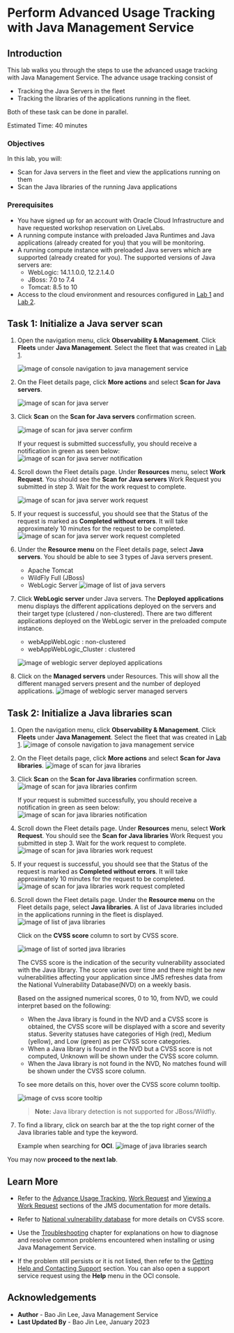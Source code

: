 # Perform Advanced Usage Tracking with Java Management Service

## Introduction

This lab walks you through the steps to use the advanced usage tracking with Java Management Service. The advance usage tracking consist of 
 - Tracking the Java Servers in the fleet
 - Tracking the libraries of the applications running in the fleet. 
 
Both of these task can be done in parallel.

Estimated Time: 40 minutes

### Objectives

In this lab, you will:

* Scan for Java servers in the fleet and view the applications running on them
* Scan the Java libraries of the running Java applications

### Prerequisites

* You have signed up for an account with Oracle Cloud Infrastructure and have requested workshop reservation on LiveLabs.
* A running compute instance with preloaded Java Runtimes and Java applications (already created for you) that you will be monitoring.
* A running compute instance with preloaded Java servers which are supported (already created for you). The supported versions of Java servers are:
     - WebLogic: 14.1.1.0.0, 12.2.1.4.0
     - JBoss: 7.0 to 7.4
     - Tomcat: 8.5 to 10 
* Access to the cloud environment and resources configured in [Lab 1](?lab=setup-a-fleet) and [Lab 2](?lab=install-management-agent-script).

## Task 1: Initialize a Java server scan

1. Open the navigation menu, click **Observability & Management**. Click **Fleets** under **Java Management**. Select the fleet that was created in [Lab 1](?lab=setup-a-fleet).

      ![image of console navigation to java management service](images/console-navigation-jms.png)

2. On the Fleet details page, click **More actions** and select **Scan for Java servers**. 

     ![image of scan for java server](images/fleet-page-scan-java-server.png)

3. Click **Scan** on the  **Scan for Java servers** confirmation screen.

     ![image of scan for java server confirm](images/scan-java-server-confirm.png)
   
   If your request is submitted successfully, you should receive a notification in green as seen below: 
     ![image of scan for java server notification](images/scan-java-server-notification.png)

4. Scroll down the Fleet details page. Under **Resources** menu, select **Work Request**. You should see the **Scan for Java servers** Work Request you submitted in step 3. Wait for the work request to complete. 

     ![image of scan for java server work request](images/scan-java-server-work-request.png)

5. If your request is successful, you should see that the Status of the request is marked as **Completed without errors**.
      It will take approximately 10 minutes for the request to be completed. 
     ![image of scan for java server work request completed](images/scan-java-server-work-request-completed.png)

6. Under the **Resource menu** on the Fleet details page, select **Java servers**. You should be able to see 3 types of Java servers present.
     - Apache Tomcat
     - WildFly Full (JBoss)
     - WebLogic Server
     ![image of list of java servers](images/list-of-java-servers.png)

7. Click **WebLogic server** under Java servers. The **Deployed applications** menu displays the different applications deployed on the servers and their target type (clustered / non-clustered). There are two different applications deployed on the WebLogic server in the preloaded compute instance. 
     - webAppWebLogic : non-clustered
     - webAppWebLogic_Cluster : clustered

     ![image of weblogic server deployed applications](images/weblogic-deployed-application.png)

8. Click on the **Managed servers** under Resources. This will show all the different managed servers present and the number of deployed applications.
     ![image of weblogic server managed servers](images/weblogic-managed-servers.png)


## Task 2: Initialize a Java libraries scan

1. Open the navigation menu, click **Observability & Management**. Click **Fleets** under **Java Management**. Select the fleet that was created in [Lab 1](?lab=setup-a-fleet).
     ![image of console navigation to java management service](images/console-navigation-jms.png)

2. On the Fleet details page, click **More actions** and select **Scan for Java libraries**. 
     ![image of scan for java libraries](images/fleet-page-scan-java-libraries.png)

3. Click **Scan** on the  **Scan for Java libraries** confirmation screen.
     ![image of scan for java libraries confirm](images/scan-java-libraries-confirm.png)

   If your request is submitted successfully, you should receive a notification in green as seen below: 
     ![image of scan for java libraries notification](images/scan-java-libraries-notification.png)

4. Scroll down the Fleet details page. Under **Resources** menu, select **Work Request**. You should see the **Scan for Java libraries** Work Request you submitted in step 3. Wait for the work request to complete. 
     ![image of scan for java libraries work request](images/scan-java-libraries-work-request.png)

5. If your request is successful, you should see that the Status of the request is marked as **Completed without errors**. It will take approximately 10 minutes for the request to be completed. 
     ![image of scan for java libraries work request completed](images/scan-java-libraries-work-request-completed.png)

6. Scroll down the Fleet details page. Under the **Resource menu** on the Fleet details page, select **Java libraries**. A list of Java libraries included in the applications running in the fleet is displayed.
     ![image of list of java libraries](images/list-of-java-libraries.png)

     Click on the **CVSS score** column to sort by CVSS score.

     ![image of list of sorted java libraries](images/list-of-java-libraries-sorted.png)

     The CVSS score is the indication of the security vulnerability associated with the Java library. The score varies over time and there might be new vulnerabilities affecting your application since JMS refreshes data from the National Vulnerability Database(NVD) on a weekly basis.
   
     Based on the assigned numerical scores, 0 to 10, from NVD, we could interpret based on the following:

      - When the Java library is found in the NVD and a CVSS score is obtained, the CVSS score will be displayed with a score and severity status. Severity statuses have categories of High (red), Medium (yellow), and Low (green) as per CVSS score categories.
      - When a Java library is found in the NVD but a CVSS score is not computed, Unknown will be shown under the CVSS score column.
      - When the Java library is not found in the NVD, No matches found will be shown under the CVSS score column.

      To see more details on this, hover over the CVSS score column tooltip.

      ![image of cvss score tooltip](images/cvss-score-tooltip.png)

      
     > **Note:** Java library detection is not supported for JBoss/Wildfly. 

7. To find a library, click on search bar at the the top right corner of the Java libraries table and type the keyword.

     Example when searching for **OCI**. 
     ![image of java libraries search](images/java-libraries-search.png)

You may now **proceed to the next lab**.

## Learn More
* Refer to the [Advance Usage Tracking](https://docs.oracle.com/en-us/iaas/jms/doc/advanced-features.html#GUID-3BBAC7A7-6C29-4885-9FB1-A4309D7C75C3), [Work Request](https://docs.oracle.com/en-us/iaas/jms/doc/getting-started-java-management-service.html#GUID-47C63464-BC0C-4059-B552-ED9F33E77ED3) and [Viewing a Work Request](https://docs.oracle.com/en-us/iaas/jms/doc/fleet-views.html#GUID-F649F0E5-DD54-4DEC-A0F1-942FE3552C93) sections of the JMS documentation for more details.

* Refer to [National vulnerability database](https://nvd.nist.gov/) for more details on CVSS score.

* Use the [Troubleshooting](https://docs.oracle.com/en-us/iaas/jms/doc/troubleshooting.html#GUID-2D613C72-10F3-4905-A306-4F2673FB1CD3) chapter for explanations on how to diagnose and resolve common problems encountered when installing or using Java Management Service.

* If the problem still persists or it is not listed, then refer to the [Getting Help and Contacting Support](https://docs.oracle.com/en-us/iaas/Content/GSG/Tasks/contactingsupport.htm) section. You can also open a support service request using the **Help** menu in the OCI console.



## Acknowledgements

* **Author** - Bao Jin Lee, Java Management Service
* **Last Updated By** - Bao Jin Lee, January 2023
